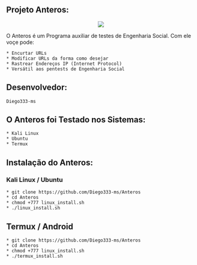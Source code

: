 ## Projeto Anteros:

<p align="center"><img src="https://i.imgur.com/sTtMnbj.png"></p>

O Anteros é um Programa auxiliar de testes de Engenharia Social. Com ele voçe pode:
```
* Encurtar URLs 
* Modificar URLs da forma como desejar
* Rastrear Endereços IP (Internet Protocol)
* Versátil aos pentests de Engenharia Social
```
## Desenvolvedor:

```
Diego333-ms
```

## O Anteros foi Testado nos Sistemas:

```
* Kali Linux
* Ubuntu
* Termux
```

## Instalação do Anteros:

### Kali Linux / Ubuntu 

```
* git clone https://github.com/Diego333-ms/Anteros
* cd Anteros
* chmod +777 linux_install.sh
* ./linux_install.sh
```

## Termux / Android

```
* git clone https://github.com/Diego333-ms/Anteros
* cd Anteros
* chmod +777 linux_install.sh
* ./termux_install.sh
```

